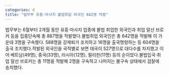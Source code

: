 ```yaml
---
categories: d
title: "법무부 유흥·마사지 불법취업 외국인 642명 적발"
---
```

법무부는 6월부터 2개월 동안 유흥·마사지 업종에 불법 취업한 외국인과 취업 알선 브로커 등을 집중단속해 총 887명을 적발했다.불법취업 외국인은 총 642명을 적발해 이 가운데 3명을 구속했다. 588명을 강제퇴거 조치하고 16명을 출국명령하는 등 604명을 출국 조치했다.적발된 외국인을 국적별로 보면 태국이 527명으로 대다수를 차지했고 이어 베트남(49명), 중국(33명), 러시아(12명), 필리핀(11명) 등의 순이었다.불법입국·취업 알선 브로커는 총 11명을 적발해 2명을 구속하고 나머지는 불구속 상태에서 검찰에 송치했다.